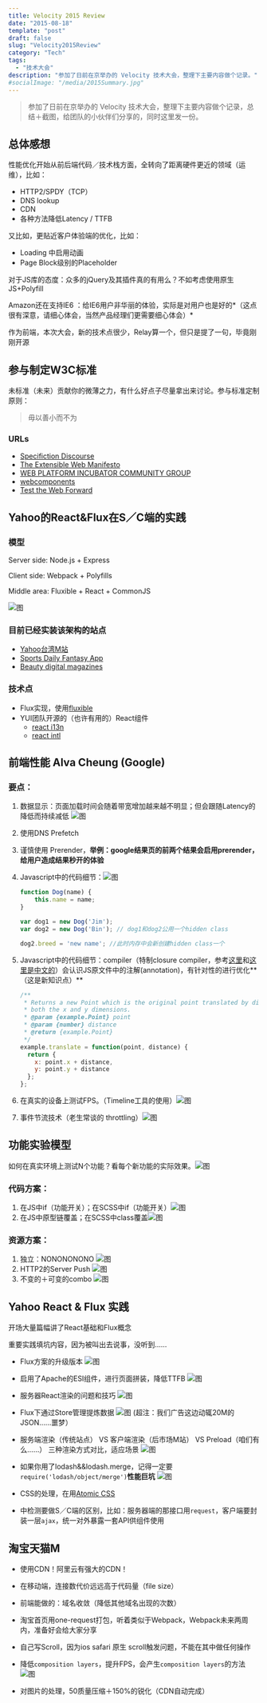 ```yaml
---
title: Velocity 2015 Review
date: "2015-08-18"
template: "post"
draft: false
slug: "Velocity2015Review"
category: "Tech"
tags:
  - "技术大会"
description: "参加了日前在京举办的 Velocity 技术大会，整理下主要内容做个记录。"
#socialImage: "/media/2015Summary.jpg"
---
```


> 参加了日前在京举办的 Velocity 技术大会，整理下主要内容做个记录，总结＋截图，给团队的小伙伴们分享的，同时这里发一份。

## 总体感想

性能优化开始从前后端代码／技术栈方面，全转向了距离硬件更近的领域（运维），比如：

* HTTP2/SPDY（TCP）
* DNS lookup
* CDN
* 各种方法降低Latency / TTFB

又比如，更贴近客户体验端的优化，比如：

* Loading 中启用动画
* Page Block级别的Placeholder

对于JS库的态度：众多的jQuery及其插件真的有用么？不如考虑使用原生JS+Polyfill

Amazon还在支持IE6 ：给IE6用户非华丽的体验，实际是对用户也是好的*（这点很有深意，请细心体会，当然产品经理们更需要细心体会）*

作为前端，本次大会，新的技术点很少，Relay算一个，但只是提了一句，毕竟刚刚开源

## 参与制定W3C标准

未标准（未来）贡献你的微薄之力，有什么好点子尽量拿出来讨论。参与标准定制原则：

> 毋以善小而不为

### URLs
* [Specifiction Discourse](http://discourse.wicg.io)
* [The Extensible Web Manifesto](https://extensiblewebmanifesto.org)
* [WEB PLATFORM INCUBATOR COMMUNITY GROUP](https://www.w3.org/community/wicg/)
* [webcomponents](http://webcomponents.org)
* [Test the Web Forward](http://testthewebforward.org)

## Yahoo的React&Flux在S／C端的实践

### 模型
Server side: Node.js + Express

Client side: Webpack + Polyfills

Middle area: Fluxible + React + CommonJS

![图](http://dl.caichao.me/assets/velocity2015/IMG_1848.JPG)

### 目前已经实装该架构的站点
* [Yahoo台湾M站](https://tw.mobi.yahoo.com)
* [Sports Daily Fantasy App](https://sports.yahoo.com/dailyfantasy)
* [Beauty digital magazines](https://www.yahoo.com/beauty)

### 技术点

* Flux实现，使用[fluxible](http://fluxible.io)
* YUI团队开源的（也许有用的）React组件
    * [react i13n](https://github.com/yahoo/react-i13n)
    * [react intl](https://github.com/yahoo/react-intl)


## 前端性能 Alva Cheung (Google)

### 要点：
1. 数据显示：页面加载时间会随着带宽增加越来越不明显；但会跟随Latency的降低而持续减低 ![图](http://dl.caichao.me/assets/velocity2015/IMG_1859.JPG)

2. 使用DNS Prefetch

3. 谨慎使用 Prerender，**举例：google结果页的前两个结果会启用prerender，给用户造成结果秒开的体验**

2. Javascript中的代码细节：![图](http://dl.caichao.me/assets/velocity2015/IMG_1860.JPG)


    ```javascript
    function Dog(name) {
        this.name = name;
    }

    var dog1 = new Dog('Jim');
    var dog2 = new Dog('Bin'); // dog1和dog2公用一个hidden class

    dog2.breed = 'new name'; //此时内存中会新创建hidden class一个
    ```

3. Javascript中的代码细节：compiler（特制closure compiler，参考[这里](https://developers.google.com/closure/compiler/docs/js-for-compiler)和[这里是中文的](http://blog.csdn.net/zj831007/article/details/6801110)）会认识JS原文件中的注解(annotation)，有针对性的进行优化**（这是新知识点）**

    ```javascript
    /**
     * Returns a new Point which is the original point translated by distance in
     * both the x and y dimensions.
     * @param {example.Point} point
     * @param {number} distance
     * @return {example.Point}
     */
    example.translate = function(point, distance) {
      return {
        x: point.x + distance,
        y: point.y + distance
      };
    };
    ```

3. 在真实的设备上测试FPS。（Timeline工具的使用）![图](http://dl.caichao.me/assets/velocity2015/IMG_1861.JPG)

4. 事件节流技术（老生常谈的 throttling）![图](http://dl.caichao.me/assets/velocity2015/IMG_1862.JPG)


## 功能实验模型
如何在真实环境上测试N个功能？看每个新功能的实际效果。![图](http://dl.caichao.me/assets/velocity2015/IMG_1871.JPG)

### 代码方案：

1. 在JS中if（功能开关）；在SCSS中if（功能开关）![图](http://dl.caichao.me/assets/velocity2015/IMG_1872.JPG)
2. 在JS中原型链覆盖；在SCSS中class覆盖![图](http://dl.caichao.me/assets/velocity2015/IMG_1873.JPG)

### 资源方案：
1. 独立：NONONONONO ![图](http://dl.caichao.me/assets/velocity2015/IMG_1874.JPG)
2. HTTP2的Server Push ![图](http://dl.caichao.me/assets/velocity2015/IMG_1875.JPG)
3. 不变的＋可变的combo ![图](http://dl.caichao.me/assets/velocity2015/IMG_1876.JPG)

## Yahoo React & Flux 实践
开场大量篇幅讲了React基础和Flux概念

重要实践填坑内容，因为被叫出去说事，没听到……

* Flux方案的升级版本 ![图](http://dl.caichao.me/assets/velocity2015/IMG_1879.JPG)

* 启用了Apache的ESI组件，进行页面拼装，降低TTFB ![图](http://dl.caichao.me/assets/velocity2015/IMG_1881.JPG)

* 服务器React渲染的问题和技巧 ![图](http://dl.caichao.me/assets/velocity2015/IMG_1882.JPG)

* Flux下通过Store管理提炼数据 ![图](http://dl.caichao.me/assets/velocity2015/IMG_1885.JPG) (超注：我们广告这边动辄20M的JSON……噩梦）

* 服务端渲染（传统站点） VS 客户端渲染（后市场M站） VS Preload（咱们有么……） 三种渲染方式对比，适应场景 ![图](http://dl.caichao.me/assets/velocity2015/IMG_1887.JPG)

* 如果你用了lodash&&lodash.merge，记得一定要`require('lodash/object/merge')`**性能巨坑** ![图](http://dl.caichao.me/assets/velocity2015/IMG_1888.JPG)

* CSS的处理，在用[Atomic CSS
](http://acss.io/)

* 中检测要做S／C端的区别，比如：服务器端的那接口用`request`，客户端要封装一层`ajax`，统一对外暴露一套API供组件使用

## 淘宝天猫M

* 使用CDN！阿里云有强大的CDN！

* 在移动端，连接数代价远远高于代码量（file size）

* 前端能做的：域名收敛（降低其他域名出现的次数）

* 淘宝首页用one-request打包，听着类似于Webpack，Webpack未来两周内，准备好会给大家分享

* 自己写Scroll，因为ios safari 原生 scroll触发问题，不能在其中做任何操作

* 降低`composition layers`，提升FPS，会产生`composition layers`的方法 ![图](http://dl.caichao.me/assets/velocity2015/IMG_1894.JPG)

* 对图片的处理，50质量压缩＋150%的锐化（CDN自动完成）
